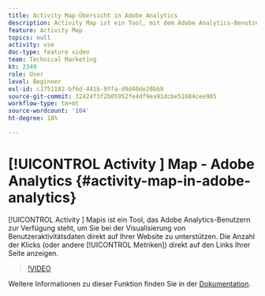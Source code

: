 ```yaml
---
title: Activity Map-Übersicht in Adobe Analytics
description: Activity Map ist ein Tool, mit dem Adobe Analytics-Benutzer Benutzeraktivitätsdaten direkt auf Ihrer Website visualisieren können. Zeigen Sie die Anzahl der Klicks (oder anderer Metriken) direkt auf den Links Ihrer Seite an.
feature: Activity Map
topics: null
activity: use
doc-type: feature video
team: Technical Marketing
kt: 2349
role: User
level: Beginner
exl-id: c1751182-bf6d-441b-9ffa-d9d40de20bb9
source-git-commit: 32424f3f2b05952fe4df9ea91dcbe51684cee905
workflow-type: tm+mt
source-wordcount: '104'
ht-degree: 18%

---
```


# [!UICONTROL Activity ] Map - Adobe Analytics {#activity-map-in-adobe-analytics}

[!UICONTROL Activity ] Mapis ist ein Tool, das Adobe Analytics-Benutzern zur Verfügung steht, um Sie bei der Visualisierung von Benutzeraktivitätsdaten direkt auf Ihrer Website zu unterstützen. Die Anzahl der Klicks (oder andere [!UICONTROL Metriken]) direkt auf den Links Ihrer Seite anzeigen.

>[!VIDEO](https://video.tv.adobe.com/v/25451/?quality=12)

Weitere Informationen zu dieser Funktion finden Sie in der [Dokumentation](https://marketing.adobe.com/resources/help/de_DE/analytics/activitymap/).
